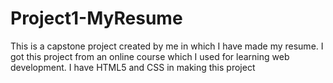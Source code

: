 # Project1-MyResume
This is a capstone project created by me in which I have made my resume. I got this project from an online course which I used for learning web development. I have HTML5 and CSS in making this project
